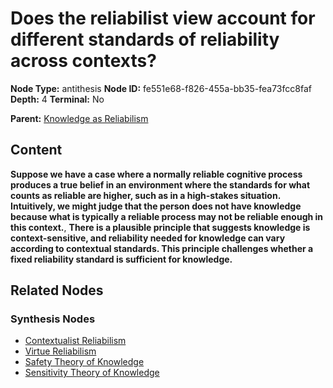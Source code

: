 # Does the reliabilist view account for different standards of reliability across contexts?

**Node Type:** antithesis
**Node ID:** fe551e68-f826-455a-bb35-fea73fcc8faf
**Depth:** 4
**Terminal:** No

**Parent:** [Knowledge as Reliabilism](knowledge-as-reliabilism-synthesis-7394a698-a878-4639-a841-a8d879499b49.md)

## Content

**Suppose we have a case where a normally reliable cognitive process produces a true belief in an environment where the standards for what counts as reliable are higher, such as in a high-stakes situation. Intuitively, we might judge that the person does not have knowledge because what is typically a reliable process may not be reliable enough in this context.**, **There is a plausible principle that suggests knowledge is context-sensitive, and reliability needed for knowledge can vary according to contextual standards. This principle challenges whether a fixed reliability standard is sufficient for knowledge.**

## Related Nodes

### Synthesis Nodes

- [Contextualist Reliabilism](contextualist-reliabilism-synthesis-2a0539c3-95e4-48fd-b3fa-6ed3aaf24498.md)
- [Virtue Reliabilism](virtue-reliabilism-synthesis-0c5808c8-ae6b-4e24-8162-ff2b41717708.md)
- [Safety Theory of Knowledge](safety-theory-of-knowledge-synthesis-715d6716-7301-4b1a-89f1-9bbfb5ead432.md)
- [Sensitivity Theory of Knowledge](sensitivity-theory-of-knowledge-synthesis-95f9916f-5c51-4cfe-ac4b-df745c5c4bb3.md)
